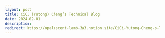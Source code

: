 ```yaml
---
layout: post
title: CiCi (Yutong) Cheng’s Technical Blog
date: 2024-02-01
description:
redirect: https://opalescent-lamb-3a3.notion.site/CiCi-Yutong-Cheng-s-Technical-Blog-10f2c8c67f034fe4be67a03ae6a076e6
---
```

